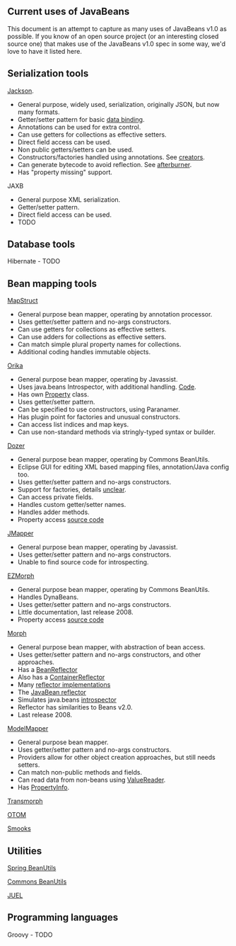 ## Current uses of JavaBeans

This document is an attempt to capture as many uses of JavaBeans v1.0 as possible.
If you know of an open source project (or an interesting closed source one) that makes use of the
JavaBeans v1.0 spec in some way, we'd love to have it listed here.


## Serialization tools

[Jackson](https://github.com/FasterXML/jackson).

* General purpose, widely used, serialization, originally JSON, but now many formats.
* Getter/setter pattern for basic [data binding](http://wiki.fasterxml.com/JacksonDataBinding).
* Annotations can be used for extra control.
* Can use getters for collections as effective setters.
* Direct field access can be used.
* Non public getters/setters can be used.
* Constructors/factories handled using annotations. See [creators](http://wiki.fasterxml.com/JacksonFeatureCreators).
* Can generate bytecode to avoid reflection. See [afterburner](https://github.com/FasterXML/jackson-module-afterburner).
* Has "property missing" support.

JAXB

* General purpose XML serialization.
* Getter/setter pattern.
* Direct field access can be used.
* TODO


## Database tools

Hibernate - TODO


## Bean mapping tools

[MapStruct](http://mapstruct.org)

* General purpose bean mapper, operating by annotation processor.
* Uses getter/setter pattern and no-args constructors.
* Can use getters for collections as effective setters.
* Can use adders for collections as effective setters.
* Can match simple plural property names for collections.
* Additional coding handles immutable objects.

[Orika](http://orika-mapper.github.io/orika-docs/)

* General purpose bean mapper, operating by Javassist.
* Uses java.beans Introspector, with additional handling. [Code](https://code.google.com/p/orika/source/browse/trunk/core/src/main/java/ma/glasnost/orika/property/IntrospectorPropertyResolver.java?r=505).
* Has own [Property](https://code.google.com/p/orika/source/browse/trunk/core/src/main/java/ma/glasnost/orika/metadata/Property.java?r=505) class.
* Uses getter/setter pattern.
* Can be specified to use constructors, using Paranamer.
* Has plugin point for factories and unusual constructors.
* Can access list indices and map keys.
* Can use non-standard methods via stringly-typed syntax or builder.

[Dozer](http://dozer.sourceforge.net/)

* General purpose bean mapper, operating by Commons BeanUtils.
* Eclipse GUI for editing XML based mapping files, annotation/Java config too.
* Uses getter/setter pattern and no-args constructors.
* Support for factories, details [unclear](http://dozer.sourceforge.net/documentation/customCreateMethod.html).
* Can access private fields.
* Handles custom getter/setter names.
* Handles adder methods.
* Property access [source code](https://github.com/DozerMapper/dozer/tree/master/core/src/main/java/org/dozer/propertydescriptor)

[JMapper](https://code.google.com/p/jmapper-framework/)

* General purpose bean mapper, operating by Javassist.
* Uses getter/setter pattern and no-args constructors.
* Unable to find source code for introspecting.

[EZMorph](http://ezmorph.sourceforge.net/)

* General purpose bean mapper, operating by Commons BeanUtils.
* Handles DynaBeans.
* Uses getter/setter pattern and no-args constructors.
* Little documentation, last release 2008.
* Property access [source code](http://ezmorph.cvs.sourceforge.net/viewvc/ezmorph/ezmorph/src/main/java/net/sf/ezmorph/bean/BeanMorpher.java?revision=1.5&view=markup)

[Morph](http://morph.sourceforge.net/)

* General purpose bean mapper, with abstraction of bean access.
* Uses getter/setter pattern and no-args constructors, and other approaches.
* Has a [BeanReflector](http://morph.sourceforge.net/xref/net/sf/morph/reflect/BeanReflector.html)
* Also has a [ContainerReflector](http://morph.sourceforge.net/xref/net/sf/morph/reflect/ContainerReflector.html)
* Many [reflector implementations](http://morph.sourceforge.net/xref/net/sf/morph/reflect/reflectors/package-summary.html)
* The [JavaBean reflector](http://morph.sourceforge.net/xref/net/sf/morph/reflect/reflectors/ObjectReflector.html)
* Simulates java.beans [introspector](http://morph.sourceforge.net/xref/net/sf/morph/reflect/support/ReflectionInfo.html)
* Reflector has similarities to Beans v2.0.
* Last release 2008.

[ModelMapper](http://modelmapper.org/)

* General purpose bean mapper.
* Uses getter/setter pattern and no-args constructors.
* Providers allow for other object creation approaches, but still needs setters.
* Can match non-public methods and fields.
* Can read data from non-beans using [ValueReader](https://github.com/jhalterman/modelmapper/blob/master/core/src/main/java/org/modelmapper/spi/ValueReader.java).
* Has [PropertyInfo](https://github.com/jhalterman/modelmapper/blob/master/core/src/main/java/org/modelmapper/spi/PropertyInfo.java).

[Transmorph](https://github.com/cchabanois/transmorph)

[OTOM](https://java.net/projects/otom)

[Smooks](http://www.smooks.org/mediawiki/index.php?title=Main_Page)


## Utilities

[Spring BeanUtils](http://docs.spring.io/spring/docs/2.5.x/api/org/springframework/beans/BeanUtils.html)

[Commons BeanUtils](http://commons.apache.org/proper/commons-beanutils/)

[JUEL](http://juel.sourceforge.net/)


## Programming languages

Groovy - TODO
